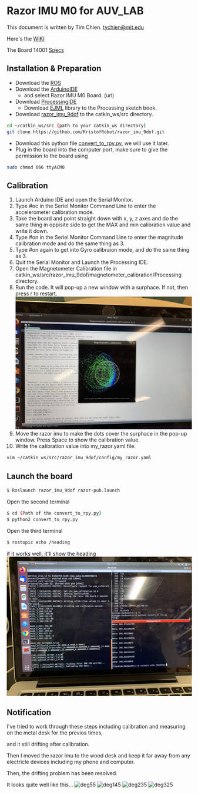 # Razor IMU M0 for AUV_LAB

This document is written by Tim Chien. tychien@mit.edu

Here's the [WIKI](http://wiki.ros.org/razor_imu_9dof)

The Board 14001 [Specs](https://www.sparkfun.com/products/14001) 

## Installation & Preparation

*  Download the [ROS](http://wiki.ros.org/melodic/Installation/Ubuntu)
*  Download the [ArduinoIDE](https://www.arduino.cc/en/guide/linux#toc2)
    *  and select Razor IMU M0 Board. (url) 
*  Download [ProcessingIDE](https://processing.org/download/)
    * Download [EJML](url) library to the Processing sketch book.
*  Download [razor_imu_9dof](https://github.com/KristofRobot/razor_imu_9dof) to the catkin_ws/src directory. 
```bash 
cd ~/catkin_ws/src (path to your catkin_ws directory)
git clone https://github.com/KristofRobot/razor_imu_9dof.git 
```
*  Download this python file [convert_to_rpy.py](https://github.com/tychien/mitseagrantauv), we will use it later. 
*  Plug in the board into the computer port, make sure to give the permission to the board using
```bash 
sudo chmod 666 ttyACM0 
```
## Calibration

1.  Launch Arduino IDE and open the Serial Monitor.
1.  Type #oc in the Seriel Monitor Command Line to enter the accelerometer calibration mode.
1.  Take the board and point straight down with x, y, z axes and do the same thing in oppisite side to get the MAX and min calibration value and write it down.
1.  Type #on in the Seriel Monitor Command Line to enter the magnitude calibration mode and do the same thing as 3.
1.  Type #on again to get into Gyro calibraion mode, and do the same thing as 3.
1.  Quit the Serial Monitor and Launch the Processing IDE. 
1.  Open the Magnetometer Calibration file in catkin_ws/src/razor_imu_9dof/magnetometer_calibration/Processing directory.
1.  Run the code. It will pop-up a new window with a surphace. If not, then press r to restart.
![IMAGE of the pop-up window](https://github.com/tychien/mitseagrantauv/blob/master/processing_megnetometer_calibration.jpg)
1.  Move the razor imu to make the dots cover the surphace in the pop-up window. Press Space to show the calibration value.
1.  Write the calibration value into my_razor.yaml file. 
```bash 
vim ~/catkin_ws/src/razor_imu_9dof/config/my_razor.yaml
```
##  Launch the board

```bash
$ Roslaunch razor_imu_9dof razor-pub.launch 
```

Open the second terminal 

```bash
$ cd (Path of the convert_to_rpy.py)
$ python2 convert_to_rpy.py 
```

Open the third terminal 

```bash
$ rostopic echo /heading 
``` 
if it works well, it'll show the heading 
![show the heading](https://github.com/tychien/mitseagrantauv/blob/master/heading.jpg)
## Notification

I've tried to work through these steps including calibration and measuring on the metal desk for the previos times, 

and it still drifting after calibration.

Then I moved the razor imu to the wood desk and keep it far away from any electricle devices including my phone and computer. 

Then, the drifting problem has been resolved. 

It looks quite well like this...
![deg55]()
![deg145]()
![deg235]()
![deg325]() 
